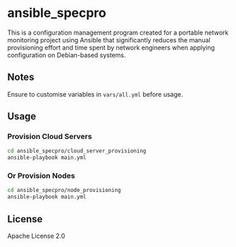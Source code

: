 ansible_specpro
===============

This is a configuration management program created for a portable network monitoring project using Ansible that significantly reduces the manual provisioning effort and time spent by network engineers when applying configuration on Debian-based systems.

Notes
-----

Ensure to customise variables in ```vars/all.yml``` before usage.

Usage
-----

### Provision Cloud Servers
```bash
cd ansible_specpro/cloud_server_provisioning
ansible-playbook main.yml
```
### Or Provision Nodes
```bash
cd ansible_specpro/node_provisioning
ansible-playbook main.yml
```

License
-------

Apache License 2.0
